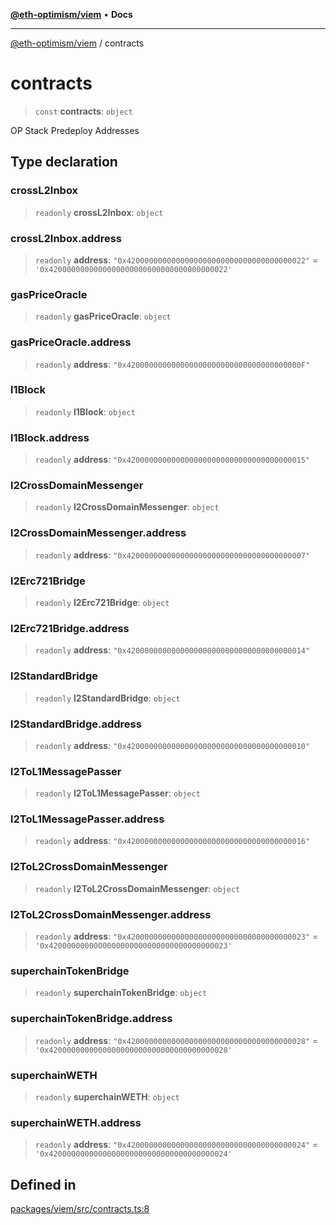 [**@eth-optimism/viem**](../README.md) • **Docs**

***

[@eth-optimism/viem](../README.md) / contracts

# contracts

> `const` **contracts**: `object`

OP Stack Predeploy Addresses

## Type declaration

### crossL2Inbox

> `readonly` **crossL2Inbox**: `object`

### crossL2Inbox.address

> `readonly` **address**: `"0x4200000000000000000000000000000000000022"` = `'0x4200000000000000000000000000000000000022'`

### gasPriceOracle

> `readonly` **gasPriceOracle**: `object`

### gasPriceOracle.address

> `readonly` **address**: `"0x420000000000000000000000000000000000000F"`

### l1Block

> `readonly` **l1Block**: `object`

### l1Block.address

> `readonly` **address**: `"0x4200000000000000000000000000000000000015"`

### l2CrossDomainMessenger

> `readonly` **l2CrossDomainMessenger**: `object`

### l2CrossDomainMessenger.address

> `readonly` **address**: `"0x4200000000000000000000000000000000000007"`

### l2Erc721Bridge

> `readonly` **l2Erc721Bridge**: `object`

### l2Erc721Bridge.address

> `readonly` **address**: `"0x4200000000000000000000000000000000000014"`

### l2StandardBridge

> `readonly` **l2StandardBridge**: `object`

### l2StandardBridge.address

> `readonly` **address**: `"0x4200000000000000000000000000000000000010"`

### l2ToL1MessagePasser

> `readonly` **l2ToL1MessagePasser**: `object`

### l2ToL1MessagePasser.address

> `readonly` **address**: `"0x4200000000000000000000000000000000000016"`

### l2ToL2CrossDomainMessenger

> `readonly` **l2ToL2CrossDomainMessenger**: `object`

### l2ToL2CrossDomainMessenger.address

> `readonly` **address**: `"0x4200000000000000000000000000000000000023"` = `'0x4200000000000000000000000000000000000023'`

### superchainTokenBridge

> `readonly` **superchainTokenBridge**: `object`

### superchainTokenBridge.address

> `readonly` **address**: `"0x4200000000000000000000000000000000000028"` = `'0x4200000000000000000000000000000000000028'`

### superchainWETH

> `readonly` **superchainWETH**: `object`

### superchainWETH.address

> `readonly` **address**: `"0x4200000000000000000000000000000000000024"` = `'0x4200000000000000000000000000000000000024'`

## Defined in

[packages/viem/src/contracts.ts:8](https://github.com/ethereum-optimism/ecosystem/blob/2fda6aba11612b1bd271ada62170b607e878a916/packages/viem/src/contracts.ts#L8)
